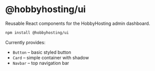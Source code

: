 # @hobbyhosting/ui

Reusable React components for the HobbyHosting admin dashboard.

```bash
npm install @hobbyhosting/ui
```

Currently provides:

- `Button` – basic styled button
- `Card` – simple container with shadow
- `Navbar` – top navigation bar
